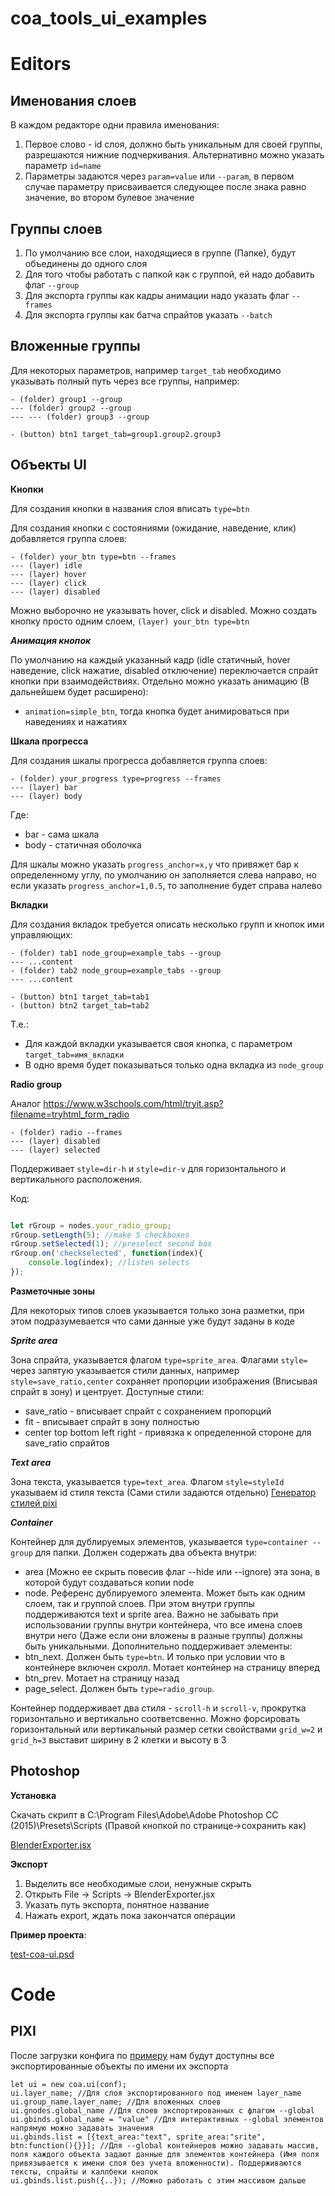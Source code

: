 # coa_tools_ui_examples

# Editors

## Именования слоев

В каждом редакторе одни правила именования:

1. Первое слово - id слоя, должно быть уникальным для своей группы, разрешаются нижние подчеркивания. Альтернативно можно указать параметр `id=name`
2. Параметры задаются через `param=value` или `--param`, в первом случае параметру присваивается следующее после знака равно значение, во втором булевое значение

## Группы слоев

1. По умолчанию все слои, находящиеся в группе (Папке), будут объединены до одного слоя
2. Для того чтобы работать с папкой как с группой, ей надо добавить флаг `--group`
3. Для экспорта группы как кадры анимации надо указать флаг `--frames`
4. Для экспорта группы как батча спрайтов указать `--batch`

## Вложенные группы

Для некоторых параметров, например `target_tab` необходимо указывать полный путь через все группы, например:

    - (folder) group1 --group
    --- (folder) group2 --group
    --- --- (folder) group3 --group

    - (button) btn1 target_tab=group1.group2.group3

## Объекты UI

**Кнопки**

Для создания кнопки в названия слоя вписать `type=btn`

Для создания кнопки с состояниями (ожидание, наведение, клик) добавляется группа слоев:

    - (folder) your_btn type=btn --frames
    --- (layer) idle
    --- (layer) hover
    --- (layer) click
    --- (layer) disabled

Можно выборочно не указывать hover, click и disabled. 
Можно создать кнопку просто одним слоем, `(layer) your_btn type=btn`

***Анимация кнопок***

По умолчанию на каждый указанный кадр (idle статичный, hover наведение, click нажатие, disabled отключение) переключается спрайт кнопки при взаимодействиях. Отдельно можно указать анимацию (В дальнейшем будет расширено):

- `animation=simple_btn`, тогда кнопка будет анимироваться при наведениях и нажатиях

**Шкала прогресса**

Для создания шкалы прогресса добавляется группа слоев:

    - (folder) your_progress type=progress --frames
    --- (layer) bar
    --- (layer) body

Где:

- bar - сама шкала
- body - статичная оболочка

Для шкалы можно указать `progress_anchor=x,y` что привяжет бар к определенному углу,
по умолчанию он заполняется слева направо, но если указать `progress_anchor=1,0.5`, то заполнение будет справа налево

**Вкладки**

Для создания вкладок требуется описать несколько групп и кнопок ими управляющих:

    - (folder) tab1 node_group=example_tabs --group
    --- ...content
    - (folder) tab2 node_group=example_tabs --group
    --- ...content

    - (button) btn1 target_tab=tab1
    - (button) btn2 target_tab=tab2

Т.е.:

- Для каждой вкладки указывается своя кнопка, с параметром `target_tab=имя_вкладки`
- В одно время будет показываться только одна вкладка из `node_group`

**Radio group**

Аналог https://www.w3schools.com/html/tryit.asp?filename=tryhtml_form_radio

```
- (folder) radio --frames
--- (layer) disabled
--- (layer) selected
```

Поддерживает `style=dir-h` и `style=dir-v` для горизонтального и вертикального расположения.

Код:

```javascript

let rGroup = nodes.your_radio_group;
rGroup.setLength(5); //make 5 checkboxes
rGroup.setSelected(1); //preselect second box
rGroup.on('checkselected', function(index){
    console.log(index); //listen selects
});

```


**Разметочные зоны**

Для некоторых типов слоев указывается только зона разметки, при этом подразумевается что сами данные уже будут заданы в коде

***Sprite area***

Зона спрайта, указывается флагом `type=sprite_area`. Флагами `style=` через запятую указывается стили данных, например `style=save_ratio,center` сохраняет пропорции изображения (Вписывая спрайт в зону) и центрует.
Доступные стили:
 - save_ratio - вписывает спрайт с сохранением пропорций
 - fit - вписывает спрайт в зону полностью
 - center top bottom left right - привязка к определенной стороне для save_ratio спрайтов

 ***Text area***

 Зона текста, указывается `type=text_area`. Флагом `style=styleId` указываем id стиля текста (Сами стили задаются отдельно)
 [Генератор стилей pixi](https://pixijs.io/pixi-text-style/#)

 ***Сontainer***

 Контейнер для дублируемых элементов, указывается `type=container --group` для папки. Должен содержать два объекта внутри:
 - area (Можно ее скрыть повесив флаг --hide или --ignore) эта зона, в которой будут создаваться копии node
 - node. Референс дублируемого элемента. Может быть как одним слоем, так и группой слоев. При этом внутри группы поддерживаются text и sprite area. Важно не забывать при использовании группы внутри контейнера, что все имена слоев внутри него (Даже если они вложены в разные группы) должны быть уникальными.
 Дополнительно поддерживает элементы:
  - btn_next. Должен быть `type=btn`. И только при условии что в контейнере включен скролл. Мотает контейнер на страницу вперед
  - btn_prev. Мотает на страницу назад
  - page_select. Должен быть `type=radio_group`.
 
 
 Контейнер поддерживает два стиля - `scroll-h` и `scroll-v`, прокрутка горизонтально и вертикально соответсвенно.
 Можно форсировать горизонтальный или вертикальный размер сетки свойствами `grid_w=2` и `grid_h=3` выставит ширину в 2 клетки и высоту в 3



## Photoshop

**Установка**

Скачать скрипт в C:\Program Files\Adobe\Adobe Photoshop CC (2015)\Presets\Scripts (Правой кнопкой по странице→сохранить как)

[BlenderExporter.jsx](https://raw.githubusercontent.com/Tymonrare/coa_tools/master/tools/Photoshop/BlenderExporter.jsx)

**Экспорт**

1. Выделить все необходимые слои, ненужные скрыть
2. Открыть File → Scripts → BlenderExporter.jsx
3. Указать путь экспорта, понятное название
4. Нажать export, ждать пока закончатся операции

**Пример проекта**:

[test-coa-ui.psd](../test/sample/test-ui.psd)

# Code

## PIXI

После загрузки конфига по [примеру](https://github.com/Tymonrare/coa_tools/blob/master/engines/PIXI/coa_importer/README.md#usage) нам будут доступны все экспортированные объекты по имени их экспорта

    let ui = new coa.ui(conf);
    ui.layer_name; //Для слоя экспортированного под именем layer_name
    ui.group_name.layer_name; //Для вложенных слоев
    ui.gnodes.global_name //Для слоев экспортированных с флагом --global
    ui.gbinds.global_name = "value" //Для интерактивных --global элементов напрямую можно задавать значения
    ui.gbinds.list = [{text_area:"text", sprite_area:"srite", btn:function(){}}]; //Для --global контейнеров можно задавать массив, поля каждого объекта задают данные для элементов контейнера (Имя поля привязывается к имени слоя без учета вложенности). Поддерживаются тексты, спрайты и каллбеки кнопок
    ui.gbinds.list.push({..}); //Можно работать с этим массивом дальше
